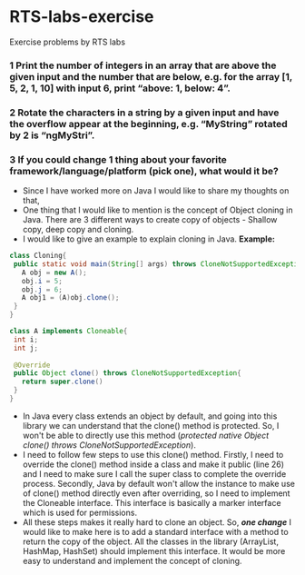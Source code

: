# RTS-labs-exercise
Exercise problems by RTS labs

### 1  Print the number of integers in an array that are above the given input and the number that are below, e.g. for the array [1, 5, 2, 1, 10] with input 6, print “above: 1, below: 4”.

### 2  Rotate the characters in a string by a given input and have the overflow appear at the beginning, e.g. “MyString” rotated by 2 is “ngMyStri”.

### 3  If you could change 1 thing about your favorite framework/language/platform (pick one), what would it be?
 - Since I have worked more on Java I would like to share my thoughts on that,
 - One thing that I would like to mention is the concept of Object cloning in Java. There are 3 different ways to create copy of objects - Shallow copy, deep copy and cloning.
 - I would like to give an example to explain cloning in Java.
 **Example:** 
 ```java
 class Cloning{
  public static void main(String[] args) throws CloneNotSupportedException {
    A obj = new A();
    obj.i = 5;
    obj.j = 6;
    A obj1 = (A)obj.clone();
  }
 }
 
 class A implements Cloneable{
  int i;
  int j;
  
  @Override
  public Object clone() throws CloneNotSupportedException{
    return super.clone()
  }
 }
 ```
 - In Java every class extends an object by default, and going into this library we can understand that the clone() method is protected. So, I won't be able to directly use this method (*protected native Object clone() throws CloneNotSupportedException*).
 - I need to follow few steps to use this clone() method. Firstly, I need to override the clone() method inside a class and make it public (line 26) and I need to make sure I call the super class to complete the override process. Secondly, Java by default won't allow the instance to make use of clone() method directly even after overriding, so I need to implement the Cloneable interface. This interface is basically a marker interface which is used for permissions.
 - All these steps makes it really hard to clone an object. So, ***one change*** I would like to make here is to add a standard interface with a method to return the copy of the object. All the classes in the library (ArrayList, HashMap, HashSet) should implement this interface. It would be more easy to understand and implement the concept of cloning.
